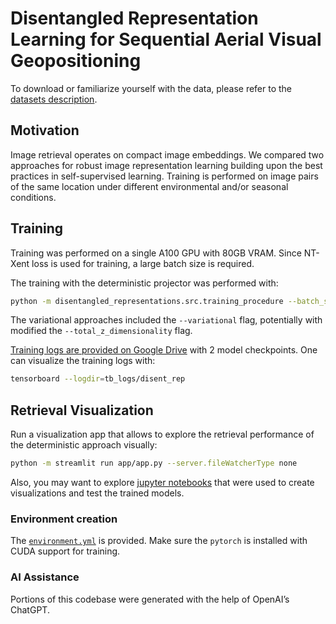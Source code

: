 # Disentangled Representation Learning for Sequential Aerial Visual Geopositioning


To download or familiarize yourself with the data, please refer to the [datasets description](./datasets/README.md).

## Motivation
Image retrieval operates on compact image embeddings. We compared two approaches for robust image representation learning building upon the best practices in self-supervised learning. Training is performed on image pairs of the same location under different environmental and/or seasonal conditions.       
 
## Training
Training was performed on a single A100 GPU with 80GB VRAM. Since NT-Xent loss is used for training, a large batch size is required.

The training with the deterministic projector was performed with:
```bash
python -m disentangled_representations.src.training_procedure --batch_size 256 --val_batch_size 256 --num_workers 40 --lr 1e-2 --max_epochs 100 --hidden_features 512 --total_z_dimensionality 128 --temperature 0.1 --w_ntxent 1.0 --w_kl 0.5 --accelerator cuda --anneal_epochs 100
```

The variational approaches included the `--variational` flag, potentially with modified the `--total_z_dimensionality` flag.

[Training logs are provided on Google Drive](https://drive.google.com/drive/folders/1zcvQVzkPhncdBKpMSjqKICrKTPH0VKbK?usp=sharing) with 2 model checkpoints. One can visualize the training logs with:
```bash
tensorboard --logdir=tb_logs/disent_rep
```

## Retrieval Visualization
Run a visualization app that allows to explore the retrieval performance of the deterministic approach visually:
```bash
python -m streamlit run app/app.py --server.fileWatcherType none
```

Also, you may want to explore [jupyter notebooks](disentangled_representations/notebooks) that were used to create visualizations and test the trained models.

### Environment creation
The [`environment.yml`](./environment.yml) is provided. Make sure the `pytorch` is installed with CUDA support for training.


### AI Assistance
Portions of this codebase were generated with the help of OpenAI’s ChatGPT.